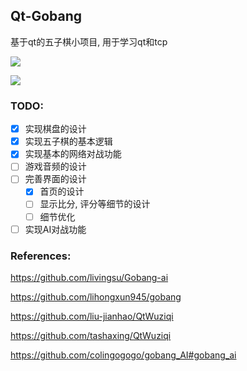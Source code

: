 ## Qt-Gobang

基于qt的五子棋小项目, 用于学习qt和tcp

![](https://youpai.roccoshi.top/20210416200217.png)

![](https://youpai.roccoshi.top/20210416200647.png)

### TODO:

- [x] 实现棋盘的设计
- [x] 实现五子棋的基本逻辑
- [x] 实现基本的网络对战功能
- [ ] 游戏音频的设计
- [ ] 完善界面的设计
  - [x] 首页的设计
  - [ ] 显示比分, 评分等细节的设计
  - [ ] 细节优化
- [ ] 实现AI对战功能

### References:

https://github.com/livingsu/Gobang-ai

https://github.com/lihongxun945/gobang

https://github.com/liu-jianhao/QtWuziqi

https://github.com/tashaxing/QtWuziqi

https://github.com/colingogogo/gobang_AI#gobang_ai